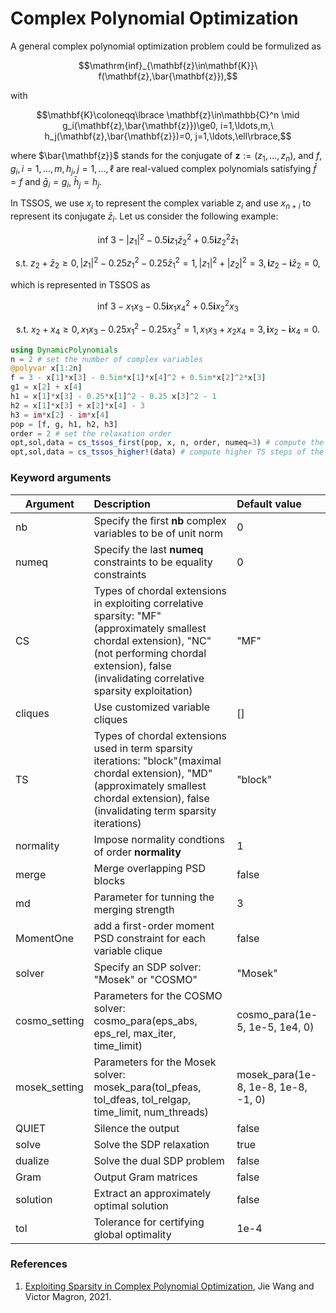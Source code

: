 # Complex Polynomial Optimization

A general complex polynomial optimization problem could be formulized as

$$\mathrm{inf}_{\mathbf{z}\in\mathbf{K}}\ f(\mathbf{z},\bar{\mathbf{z}}),$$

with

$$\mathbf{K}\coloneqq\lbrace \mathbf{z}\in\mathbb{C}^n \mid g_i(\mathbf{z},\bar{\mathbf{z}})\ge0, i=1,\ldots,m,\ h_j(\mathbf{z},\bar{\mathbf{z}})=0, j=1,\ldots,\ell\rbrace,$$

where $\bar{\mathbf{z}}$ stands for the conjugate of $\mathbf{z}:=(z_1,\ldots,z_n)$, and $f, g_i, i=1,\ldots,m, h_j, j=1,\ldots,\ell$ are real-valued complex polynomials satisfying $\bar{f}=f$ and $\bar{g}_i=g_i$, $\bar{h}_j=h_j$.

In TSSOS, we use $x_i$ to represent the complex variable $z_i$ and use $x_{n+i}$ to represent its conjugate $\bar{z}_i$. Let us consider the following example:

$$\mathrm{inf}\ 3-|z_1|^2-0.5\mathbf{i}z_1\bar{z}_2^2+0.5\mathbf{i}z_2^2\bar{z}_1$$

$$\mathrm{s.t.}\ z_2+\bar{z}_2\ge0,|z_1|^2-0.25z_1^2-0.25\bar{z}_1^2=1,|z_1|^2+|z_2|^2=3,\mathbf{i}z_2-\mathbf{i}\bar{z}_2=0,$$

which is represented in TSSOS as

$$\mathrm{inf}\ 3-x_1x_3-0.5\mathbf{i}x_1x_4^2+0.5\mathbf{i}x_2^2x_3$$

$$\mathrm{s.t.}\ x_2+x_4\ge0,x_1x_3-0.25x_1^2-0.25x_3^2=1,x_1x_3+x_2x_4=3,\mathbf{i}x_2-\mathbf{i}x_4=0.$$

```Julia
using DynamicPolynomials
n = 2 # set the number of complex variables
@polyvar x[1:2n]
f = 3 - x[1]*x[3] - 0.5im*x[1]*x[4]^2 + 0.5im*x[2]^2*x[3]
g1 = x[2] + x[4]
h1 = x[1]*x[3] - 0.25*x[1]^2 - 0.25 x[3]^2 - 1
h2 = x[1]*x[3] + x[2]*x[4] - 3
h3 = im*x[2] - im*x[4]
pop = [f, g, h1, h2, h3]
order = 2 # set the relaxation order
opt,sol,data = cs_tssos_first(pop, x, n, order, numeq=3) # compute the first TS step of the CS-TSSOS hierarchy
opt,sol,data = cs_tssos_higher!(data) # compute higher TS steps of the CS-TSSOS hierarchy
```

### Keyword arguments
Argument | Description | Default value
--- | :--- | :---
nb | Specify the first **nb** complex variables to be of unit norm | 0
numeq | Specify the last **numeq** constraints to be equality constraints | 0
CS | Types of chordal extensions in exploiting correlative sparsity: "MF" (approximately smallest chordal extension), "NC" (not performing chordal extension), false (invalidating correlative sparsity exploitation) | "MF"
cliques | Use customized variable cliques | []
TS | Types of chordal extensions used in term sparsity iterations: "block"(maximal chordal extension), "MD" (approximately smallest chordal extension), false (invalidating term sparsity iterations) | "block"
normality | Impose normality condtions of order **normality** | 1
merge | Merge overlapping PSD blocks | false
md | Parameter for tunning the merging strength | 3
MomentOne | add a first-order moment PSD constraint for each variable clique | false
solver | Specify an SDP solver: "Mosek" or "COSMO" | "Mosek"
cosmo\_setting | Parameters for the COSMO solver: cosmo\_para(eps\_abs, eps\_rel, max\_iter, time\_limit) | cosmo\_para(1e-5, 1e-5, 1e4, 0)
mosek\_setting | Parameters for the Mosek solver: mosek\_para(tol\_pfeas, tol\_dfeas, tol\_relgap, time\_limit, num\_threads) | mosek\_para(1e-8, 1e-8, 1e-8, -1, 0)
QUIET | Silence the output| false
solve | Solve the SDP relaxation | true
dualize | Solve the dual SDP problem | false
Gram | Output Gram matrices | false
solution | Extract an approximately optimal solution | false
tol | Tolerance for certifying global optimality | 1e-4

### References

1. [Exploiting Sparsity in Complex Polynomial Optimization](https://link.springer.com/article/10.1007/s10957-021-01975-z), Jie Wang and Victor Magron, 2021.
